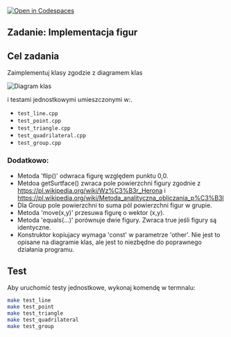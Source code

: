 [![Open in Codespaces](https://classroom.github.com/assets/launch-codespace-2972f46106e565e64193e422d61a12cf1da4916b45550586e14ef0a7c637dd04.svg)](https://classroom.github.com/open-in-codespaces?assignment_repo_id=17356549)
## Zadanie: Implementacja figur

## Cel zadania
Zaimplementuj klasy zgodzie z diagramem klas

![Diagram klas](kolaikwadraty.png)

i testami jednostkowymi umieszczonymi w:.
- `test_line.cpp`
- `test_point.cpp`
- `test_triangle.cpp`
- `test_quadrilateral.cpp`
- `test_group.cpp`
 
### Dodatkowo:
- Metoda 'flip()' odwraca figurę względem punktu 0,0.
- Metdoa getSurtface() zwraca pole powierzchni figury zgodnie z https://pl.wikipedia.org/wiki/Wz%C3%B3r_Herona i https://pl.wikipedia.org/wiki/Metoda_analityczna_obliczania_p%C3%B3l
- Dla Group pole powierzchni to suma pól powierzchni figur w grupie.
- Metoda 'move(x,y)' przesuwa figurę o wektor (x,y).
- Metoda 'equals(...)' porównuje dwie figury. Zwraca true jeśli figury są identyczne.
- Konstruktor kopiujacy wymaga 'const' w parametrze 'other'. Nie jest to opisane na diagramie klas, ale jest to niezbędne do poprawnego działania programu.


## Test
Aby uruchomić testy jednostkowe, wykonaj komendę w termnalu:
```bash
make test_line
make test_point
make test_triangle
make test_quadrilateral
make test_group
```